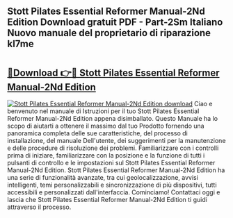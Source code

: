 ## Stott Pilates Essential Reformer Manual-2Nd Edition Download gratuit PDF - Part-2Sm Italiano Nuovo manuale del proprietario di riparazione kI7me

# <h2><a href="http://dfbmum.blite.top/?on=Stott+Pilates+Essential+Reformer+Manual-2Nd+Edition">🔗Download 👉🔴 Stott Pilates Essential Reformer Manual-2Nd Edition</a></h2>

[![Stott Pilates Essential Reformer Manual-2Nd Edition download](https://i.imgur.com/lujVjoI.png)](http://dfbmum.blite.top/?on=Stott+Pilates+Essential+Reformer+Manual-2Nd+Edition)
Ciao e benvenuto nel manuale di Istruzioni per il tuo Stott Pilates Essential Reformer Manual-2Nd Edition appena disimballato. Questo Manuale ha lo scopo di aiutarti a ottenere il massimo dal tuo Prodotto fornendo una panoramica completa delle sue caratteristiche, del processo di installazione, del manuale Dell'utente, dei suggerimenti per la manutenzione e delle procedure di risoluzione dei problemi. Familiarizzare con i controlli prima di iniziare, familiarizzare con la posizione e la funzione di tutti i pulsanti di controllo e le impostazioni sul Stott Pilates Essential Reformer Manual-2Nd Edition. Stott Pilates Essential Reformer Manual-2Nd Edition ha una serie di funzionalità avanzate, tra cui geolocalizzazione, avvisi intelligenti, temi personalizzabili e sincronizzazione di più dispositivi, tutti accessibili e personalizzati dall'interfaccia. Cominciamo! Contattaci oggi e lascia che Stott Pilates Essential Reformer Manual-2Nd Edition ti guidi attraverso il processo.
